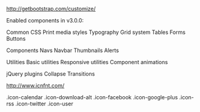 http://getbootstrap.com/customize/

Enabled components in v3.0.0:


Common CSS
  Print media styles
  Typography
  Grid system
  Tables
  Forms
  Buttons

Components
  Navs
  Navbar
  Thumbnails
  Alerts

Utilities
  Basic utilities
  Responsive utilities
  Component animations

jQuery plugins
  Collapse
  Transitions


http://www.icnfnt.com/

.icon-calendar
.icon-download-alt
.icon-facebook
.icon-google-plus
.icon-rss
.icon-twitter
.icon-user

